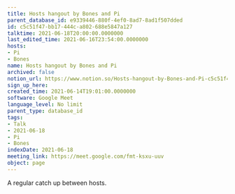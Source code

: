```yaml
---
title: Hosts hangout by Bones and Pi
parent_database_id: e9339446-880f-4ef0-8ad7-8ad1f507dded
id: c5c51f47-bb17-444c-a802-688e5847a127
talktime: 2021-06-18T20:00:00.0000000
last_edited_time: 2021-06-16T23:54:00.0000000
hosts:
- Pi
- Bones
name: Hosts hangout by Bones and Pi
archived: false
notion_url: https://www.notion.so/Hosts-hangout-by-Bones-and-Pi-c5c51f47bb17444ca802688e5847a127
sign_up_here: 
created_time: 2021-06-14T19:01:00.0000000
software: Google Meet
language_level: No limit
parent_type: database_id
tags:
- Talk
- 2021-06-18
- Pi
- Bones
indexDate: 2021-06-18
meeting_link: https://meet.google.com/fmt-ksxu-uuv
object: page
---
```


A regular catch up between hosts.


